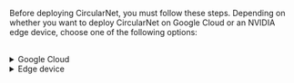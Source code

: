 Before deploying CircularNet, you must follow these steps. Depending on whether
you want to deploy CircularNet on Google Cloud or an NVIDIA edge device, choose
one of the following options: <br><br>

<details>
  <summary>
    Google Cloud
  </summary>
  <ol>
    <li><a href="https://console.cloud.google.com/">Create a Google Cloud account</a>.</li>
    <li><a href="https://cloud.google.com/cloud-console">Open the Google Cloud console</a>.</li>
    <li><a href="https://cloud.google.com/resource-manager/docs/creating-managing-projects">Create a project on your Google Cloud account</a>.</li>
    <li><a href="https://cloud.google.com/billing/docs/how-to/create-billing-account">Set up your Cloud Billing account</a> to manage your Google Cloud spending.</li>
    <li><p>Enable the following APIs:</p><br>
        <ul>
            <li>Compute Engine API</li>
            <li>BigQuery API</li>
            <li>Cloud Storage API</li>
        </ul>
        <p>To enable APIs, see <a href="https://cloud.google.com/endpoints/docs/openapi/enable-api">Enabling an API in your Google Cloud project</a>.</p><br>
    </li>
    <li><p><a href="https://cloud.google.com/compute/docs/gpus/create-gpu-vm-general-purpose">Create a Compute Engine virtual machine (VM) that has attached an NVIDIA T4 GPU</a>. Use the following settings on your VM:</p><br>
        <ul>
            <li><strong>Machine configuration</strong>: GPUs</li>
            <li><strong>GPU type</strong>: NVIDIA T4</li>
            <li><strong>Number of GPUs</strong>: 1</li>
            <li><strong>Machine type</strong>: n1-standard-8 (8 vCPU, 4 core, 30 GB memory)</li>
            <li><strong>Boot disk</strong>: A size of 300 GB</li>
            <li><strong>Identity and API access</strong>: Allow full access to all Cloud APIs</li>
            <li><strong>Firewall</strong>: Allow HTTP and HTTPS traffic</li>
        </ul>
        <p><strong>Note</strong>: Give your VM a name that is easy to remember and deploy in a region and a zone close to your physical location that allows GPUs.</p><br>
    </li>
    <li>From the <strong>Navigation menu</strong> on the Google Cloud console, select <strong>Compute Engine</strong> > <strong>VM instances</strong>.</li>
    <li>On the <strong>VM instances</strong> page, find the VM instance you created with the NVIDIA T4 GPU.</li>
    <li>Click <strong>SSH</strong> in the row of the instance that you want to connect to. Let the <strong>SSH-in-browser</strong> tool open. For more information, see <a href="https://cloud.google.com/compute/docs/connect/standard-ssh#connect_to_vms">Connect to VMs</a>.
    <p><strong>Important</strong>: If the SSH connection fails, you must create a firewall rule for the VM to allow TCP ingress traffic. <a href="https://cloud.google.com/iap/docs/using-tcp-forwarding#create-firewall-rule">Use Identity-Aware Proxy (IAP) for TCP forwarding</a> to allow ingress traffic from the IPv4 ranges <code>35.235.240.0/20</code>, <code>0.0.0.0/0</code>, and <code>0.0.0.0/22</code> on TCP ports <code>22,3389</code>.</p><br>
    </li>
  </ol>
</details>

<details>
  <summary>
    Edge device
  </summary>
  <ol>
    <li>Get an edge device, configure it, and connect it to your local machine.</li>
    <li>Ensure you have an internet connection for the deployment and package installation.</li>
    <li>Set up your device, install the software and dependencies you want, and prepare the corresponding developer kit. For information on essential configurations, refer to the software documentation of your edge device. For example, see <a href="https://docs.nvidia.com/jetson/archives/r36.3/DeveloperGuide/index.html">the Developer Guide of NVIDIA Jetson devices</a>.</li>
    <li>Open the terminal of your edge device to interact with the operating system through the command line.</li>
  </ol>
</details>
